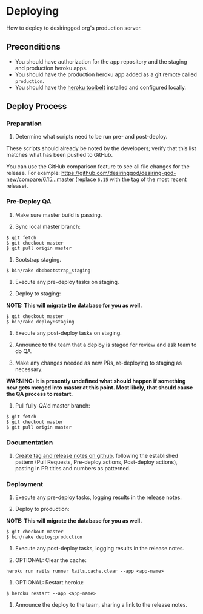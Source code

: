 
# Deploying

How to deploy to desiringgod.org's production server.

## Preconditions

* You should have authorization for the app repository and the staging and production heroku apps.
* You should have the production heroku app added as a git remote called `production`.
* You should have the [heroku toolbelt](https://toolbelt.heroku.com/) installed and configured locally.

## Deploy Process

### Preparation

1. Determine what scripts need to be run pre- and post-deploy.

  These scripts should already be noted by the developers; verify that this list matches what has been pushed to GitHub.

  You can use the GitHub comparison feature to see all file changes for the release. For example:  https://github.com/desiringgod/desiring-god-new/compare/6.15...master (replace `6.15` with the tag of the most recent release).

### Pre-Deploy QA

1. Make sure master build is passing.

1. Sync local master branch:

  ```
  $ git fetch
  $ git checkout master
  $ git pull origin master
  ```

1. Bootstrap staging.

  ```
  $ bin/rake db:bootstrap_staging
  ```

1. Execute any pre-deploy tasks on staging.

1. Deploy to staging:

  **NOTE: This will migrate the database for you as well.**

  ```
  $ git checkout master
  $ bin/rake deploy:staging
  ```

1. Execute any post-deploy tasks on staging.

1. Announce to the team that a deploy is staged for review and ask team to do QA.

1. Make any changes needed as new PRs, re-deploying to staging as necessary.

  **WARNING: It is presently undefined what should happen if something new gets merged into master at this point. Most likely, that should cause the QA process to restart.**

1. Pull fully-QA'd master branch:

  ```
  $ git fetch
  $ git checkout master
  $ git pull origin master
  ```

### Documentation

1. [Create tag and release notes on github](https://github.com/desiringgod/desiring-god-new/releases), following the established pattern (Pull Requests, Pre-deploy actions, Post-deploy actions), pasting in PR titles and numbers as patterned.

### Deployment

1. Execute any pre-deploy tasks, logging results in the release notes.

1. Deploy to production:

  **NOTE: This will migrate the database for you as well.**

  ```
  $ git checkout master
  $ bin/rake deploy:production
  ```

1. Execute any post-deploy tasks, logging results in the release notes.

1. OPTIONAL: Clear the cache:

  ```
  heroku run rails runner Rails.cache.clear --app <app-name>
  ```

1. OPTIONAL: Restart heroku:

  ```
  $ heroku restart --app <app-name>
  ```

1. Announce the deploy to the team, sharing a link to the release notes.
